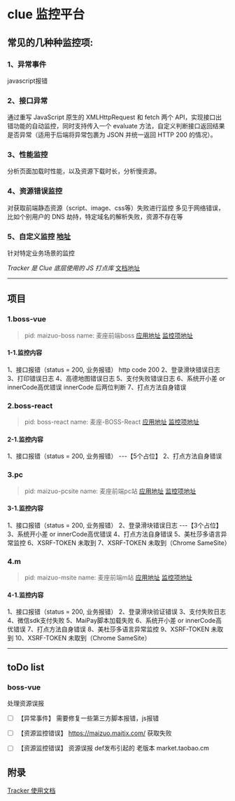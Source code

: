 # clue 监控平台

## 常见的几种种监控项:
### 1、异常事件
javascript报错

### 2、接口异常
通过重写 JavaScript 原生的 XMLHttpRequest 和 fetch 两个 API，实现接口出错功能的自动监控，同时支持传入一个 evaluate 方法，自定义判断接口返回结果是否异常（适用于后端将异常包裹为 JSON 并统一返回 HTTP 200 的情况）。

### 3、性能监控
分析页面加载时性能，以及资源下载时长，分析慢资源。

### 4、资源错误监控
对获取前端静态资源（script、image、css等）失败进行监控
多见于网络错误，比如个别用户的 DNS 劫持，特定域名的解析失败，资源不存在等

### 5、自定义监控 [地址](https://yuque.antfin-inc.com/clue/help/wxyrb6)
针对特定业务场景的监控

*Tracker 是 Clue 底层使用的 JS 打点库* [文档地址](https://yuque.antfin-inc.com/clue/help/wdylmk)

----

## 项目

### 1.boss-vue

> pid: maizuo-boss
> name: 麦座前端boss
> [应用地址](https://clue.alibaba-inc.com/dashboard?pid=maizuo-boss)
> [监控项地址](https://clue.alibaba-inc.com/project?pid=maizuo-boss&tab=custom)

#### 1-1.监控内容
1、接口报错（status = 200, 业务报错）
http code 200
2、登录滑块错误日志
3、打印错误日志
4、高德地图错误日志
5、支付失败错误日志
6、系统开小差 or innerCode高优错误
innerCode 后两位判断
7、打点方法自身错误

### 2.boss-react

> pid: boss-react
> name: 麦座-BOSS-React
> [应用地址](https://clue.alibaba-inc.com/dashboard?pid=boss-react)
> [监控项地址](https://clue.alibaba-inc.com/project?pid=boss-react&tab=custom)

#### 2-1.监控内容
1、接口报错（status = 200, 业务报错）
---【5个占位】
2、打点方法自身错误


### 3.pc

> pid: maizuo-pcsite
> name: 麦座前端pc站
> [应用地址](https://clue.alibaba-inc.com/dashboard?pid=maizuo-pcsite)
> [监控项地址](https://clue.alibaba-inc.com/project?pid=maizuo-pcsite&tab=custom)

#### 3-1.监控内容
1、接口报错（status = 200, 业务报错）
2、登录滑块错误日志
---【3个占位】
3、系统开小差 or innerCode高优错误
4、打点方法自身错误
5、美杜莎多语言异常监控
6、XSRF-TOKEN 未取到
7、XSRF-TOKEN 未取到（Chrome SameSite）

### 4.m

> pid: maizuo-msite
> name: 麦座前端m站
> [应用地址](https://clue.alibaba-inc.com/dashboard?pid=boss-react)
> [监控项地址](https://clue.alibaba-inc.com/project?pid=maizuo-msite&tab=custom)

#### 4-1.监控内容
1、接口报错（status = 200, 业务报错）
2、登录滑块验证错误
3、支付失败日志
4、微信sdk支付失败
5、MaiPay脚本加载失败
6、系统开小差 or innerCode高优错误
7、打点方法自身错误
8、美杜莎多语言异常监控
9、XSRF-TOKEN 未取到
10、XSRF-TOKEN 未取到（Chrome SameSite）

----

## toDo list

### boss-vue
处理资源误报
- [ ] 【异常事件】 需要修复一些第三方脚本报错，js报错
- [ ] 【资源监控错误】 https://maizuo.maitix.com/ 获取失败
- [ ] 【资源监控错误】 资源误报 def发布引起的 老版本 market.taobao.cm


## 附录
[Tracker 使用文档](https://yuque.antfin-inc.com/clue/help/wdylmk)